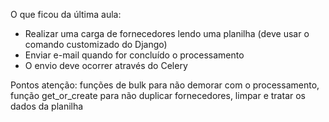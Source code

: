 O que ficou da última aula:
- Realizar uma carga de fornecedores lendo uma planilha (deve usar o comando customizado do Django)
- Enviar e-mail quando for concluído o processamento
- O envio deve ocorrer através do Celery

Pontos atenção: funções de bulk para não demorar com o processamento, função get_or_create para não duplicar fornecedores, limpar e tratar os dados da planilha